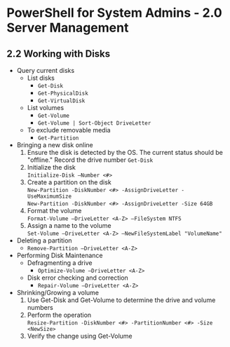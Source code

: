 PowerShell for System Admins - 2.0 Server Management
============================================================

2.2 Working with Disks
------------------------------------------------------------

* Query current disks
	+ List disks
		- `Get-Disk`
		- `Get-PhysicalDisk`
		- `Get-VirtualDisk`
	+ List volumes
		- `Get-Volume`
		- `Get-Volume | Sort-Object DriveLetter`
	+ To exclude removable media
		- `Get-Partition`
* Bringing a new disk online
	1. Ensure the disk is detected by the OS. The current
	   status should be "offline." Record the drive number 
	`Get-Disk`
	2. Initialize the disk  
	`Initialize-Disk –Number <#>`
	3. Create a partition on the disk  
	`New-Partition -DiskNumber <#> -AssignDriveLetter -UseMaximumSize`  
	`New-Partition -DiskNumber <#> -AssignDriveLetter -Size 64GB`
	4. Format the volume  
	`Format-Volume –DriveLetter <A-Z> –FileSystem NTFS`
	5. Assign a name to the volume  
	`Set-Volume –DriveLetter <A-Z> –NewFileSystemLabel "VolumeName"`
* Deleting a partition
	+ `Remove-Partition –DriveLetter <A-Z>`
* Performing Disk Maintenance
	+ Defragmenting a drive
		- `Optimize-Volume –DriveLetter <A-Z>`
	+ Disk error checking and correction
		- `Repair-Volume –DriveLetter <A-Z>`
* Shrinking/Growing a volume
	1. Use Get-Disk and Get-Volume to determine the drive and
	  volume numbers
	2. Perform the operation  
	`Resize-Partition -DiskNumber <#> -PartitionNumber <#> -Size <NewSize>`
	3. Verify the change using Get-Volume